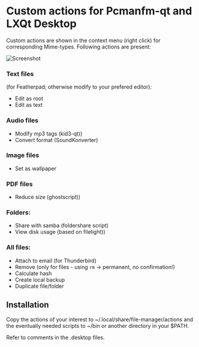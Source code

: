 # Custom actions for Pcmanfm-qt and LXQt Desktop

Custom actions are shown in the context menu (right click) for corresponding Mime-types.
Following actions are present:

![Screenshot](https://github.com/stefonarch/custom-actions/raw/master/Overview.png)


### Text files

(for Featherpad; otherwise modify to your prefered editor):

* Edit as root
* Edit as text

### Audio files

* Modify mp3 tags (kid3-qt))
* Convert format (SoundKonverter)

### Image files

* Set as wallpaper

### PDF files

* Reduce size (ghostscript))

### Folders:

* Share with samba (foldershare script)
* View disk usage (based on filelight))

### All files:

* Attach to email (for Thunderbird)
* Remove (only for files - using `rm` → permanent, no confirmation!)
* Calculate hash
* Create local backup
* Duplicate file/folder

## Installation

Copy the actions of your interest to  ~/.local/share/file-manager/actions
and the eventually needed scripts to  ~/bin or another directory in your $PATH.

Refer to comments in the .desktop files.
